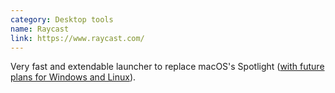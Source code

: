 ```yaml
---
category: Desktop tools
name: Raycast
link: https://www.raycast.com/
---
```


Very fast and extendable launcher to replace macOS's Spotlight ([with future plans for Windows and Linux](https://www.raycast.com/faq#is-raycast-available-on-windows-or-linux)).
